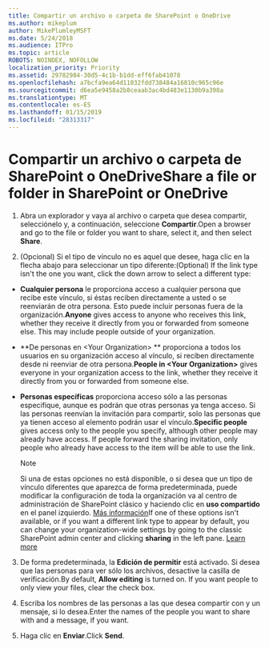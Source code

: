 ```yaml
---
title: Compartir un archivo o carpeta de SharePoint o OneDrive
ms.author: mikeplum
author: MikePlumleyMSFT
ms.date: 5/24/2018
ms.audience: ITPro
ms.topic: article
ROBOTS: NOINDEX, NOFOLLOW
localization_priority: Priority
ms.assetid: 29782984-30d5-4c1b-b1dd-eff6fab41078
ms.openlocfilehash: a7bcfa9ea64d11032fdd738484a16810c965c96e
ms.sourcegitcommit: d6ea5e9458a2b8ceaab3ac4bd483e1130b9a398a
ms.translationtype: MT
ms.contentlocale: es-ES
ms.lasthandoff: 01/15/2019
ms.locfileid: "28313317"
---
```

# <a name="share-a-file-or-folder-in-sharepoint-or-onedrive"></a><span data-ttu-id="674ce-102">Compartir un archivo o carpeta de SharePoint o OneDrive</span><span class="sxs-lookup"><span data-stu-id="674ce-102">Share a file or folder in SharePoint or OneDrive</span></span>

1. <span data-ttu-id="674ce-103">Abra un explorador y vaya al archivo o carpeta que desea compartir, selecciónelo y, a continuación, seleccione **Compartir**.</span><span class="sxs-lookup"><span data-stu-id="674ce-103">Open a browser and go to the file or folder you want to share, select it, and then select **Share**.</span></span> 
    
2. <span data-ttu-id="674ce-104">(Opcional) Si el tipo de vínculo no es aquel que desee, haga clic en la flecha abajo para seleccionar un tipo diferente:</span><span class="sxs-lookup"><span data-stu-id="674ce-104">(Optional) If the link type isn't the one you want, click the down arrow to select a different type:</span></span>
    
  - <span data-ttu-id="674ce-p101">**Cualquier persona** le proporciona acceso a cualquier persona que recibe este vínculo, si éstas reciben directamente a usted o se reenviarán de otra persona. Esto puede incluir personas fuera de la organización.</span><span class="sxs-lookup"><span data-stu-id="674ce-p101">**Anyone** gives access to anyone who receives this link, whether they receive it directly from you or forwarded from someone else. This may include people outside of your organization.</span></span> 
    
  - <span data-ttu-id="674ce-107">\*\*De personas en \<Your Organization\> \*\* proporciona a todos los usuarios en su organización acceso al vínculo, si reciben directamente desde ni reenviar de otra persona.</span><span class="sxs-lookup"><span data-stu-id="674ce-107">**People in \<Your Organization\>** gives everyone in your organization access to the link, whether they receive it directly from you or forwarded from someone else.</span></span> 
    
  - <span data-ttu-id="674ce-p102">**Personas específicas** proporciona acceso sólo a las personas especifique, aunque es podrán que otras personas ya tenga acceso. Si las personas reenvían la invitación para compartir, solo las personas que ya tienen acceso al elemento podrán usar el vínculo.</span><span class="sxs-lookup"><span data-stu-id="674ce-p102">**Specific people** gives access only to the people you specify, although other people may already have access. If people forward the sharing invitation, only people who already have access to the item will be able to use the link.</span></span> 
    
    > [!NOTE]
    > <span data-ttu-id="674ce-p103">Si una de estas opciones no está disponible, o si desea que un tipo de vínculo diferentes que aparezca de forma predeterminada, puede modificar la configuración de toda la organización va al centro de administración de SharePoint clásico y haciendo clic en **uso compartido** en el panel izquierdo. [Más información](https://go.microsoft.com/fwlink/?linkid=866426)</span><span class="sxs-lookup"><span data-stu-id="674ce-p103">If one of these options isn't available, or if you want a different link type to appear by default, you can change your organization-wide settings by going to the classic SharePoint admin center and clicking **sharing** in the left pane. [Learn more](https://go.microsoft.com/fwlink/?linkid=866426)</span></span>
  
3. <span data-ttu-id="674ce-p104">De forma predeterminada, la **Edición de permitir** está activado. Si desea que las personas para ver sólo los archivos, desactive la casilla de verificación.</span><span class="sxs-lookup"><span data-stu-id="674ce-p104">By default, **Allow editing** is turned on. If you want people to only view your files, clear the check box.</span></span> 
    
4. <span data-ttu-id="674ce-114">Escriba los nombres de las personas a las que desea compartir con y un mensaje, si lo desea.</span><span class="sxs-lookup"><span data-stu-id="674ce-114">Enter the names of the people you want to share with and a message, if you want.</span></span>
    
5. <span data-ttu-id="674ce-115">Haga clic en **Enviar**.</span><span class="sxs-lookup"><span data-stu-id="674ce-115">Click **Send**.</span></span> 
    

